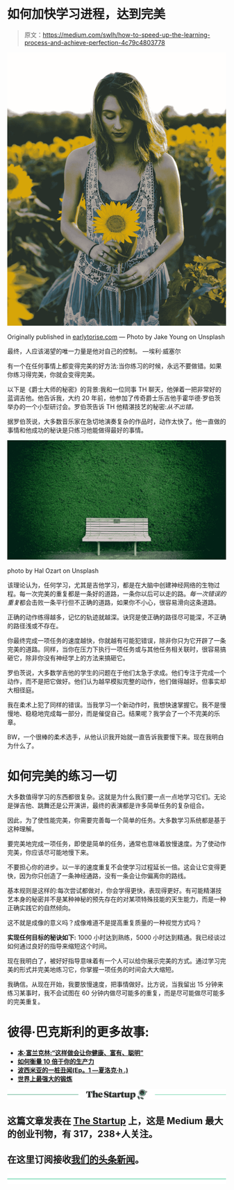 # 如何加快学习进程，达到完美

> 原文：<https://medium.com/swlh/how-to-speed-up-the-learning-process-and-achieve-perfection-4c79c4803778>

![](img/c4a186e19b6d7b48d92fc8ff74688602.png)

Originally published in [earlytorise.com](https://www.earlytorise.com/how-to-speed-up-the-learning-process-and-achieve-perfection/) — Photo by Jake Young on Unsplash

最终，人应该渴望的唯一力量是他对自己的控制。 —埃利·威塞尔

有一个在任何事情上都变得完美的好方法:当你练习的时候，永远不要做错。如果你练习得完美，你就会变得完美。

以下是《爵士大师的秘密》的背景:我和一位同事 TH 聊天，他弹着一把非常好的蓝调吉他。他告诉我，大约 20 年前，他参加了传奇爵士乐吉他手霍华德·罗伯茨举办的一个小型研讨会。罗伯茨告诉 TH 他精湛技艺的秘密:*从不出错。*

据罗伯茨说，大多数音乐家在急切地演奏复杂的作品时，动作太快了。他一直做的事情和他成功的秘诀是只练习他能做得最好的事情。

![](img/cdcf4b23bce8938d5e54ee6ca1279ab4.png)

photo by Hal Ozart on Unsplash

该理论认为，任何学习，尤其是吉他学习，都是在大脑中创建神经网络的生物过程。每一次完美的重复都是一条好的道路，一条你以后可以走的路。*每一次错误的重复*都会击败一条平行但不正确的道路，如果你不小心，很容易滑向这条道路。

正确的动作练得越多，记忆的轨迹就越深。诀窍是使正确的路径尽可能深，不正确的路径浅或不存在。

你最终完成一项任务的速度越快，你就越有可能犯错误，除非你只为它开辟了一条完美的道路。同样，当你在压力下执行一项任务或与其他任务相关联时，很容易搞砸它，除非你没有神经学上的方法来搞砸它。

罗伯茨说，大多数学吉他的学生的问题在于他们太急于求成。他们专注于完成一个动作，而不是把它做好。他们认为越早模拟完整的动作，他们做得越好。但事实却大相径庭。

我在柔术上犯了同样的错误。当我学习一个新动作时，我想快速掌握它。我不是慢慢地、稳稳地完成每一部分，而是催促自己。结果呢？我学会了一个不完美的乐章。

BW，一个很棒的柔术选手，从他认识我开始就一直告诉我要慢下来。现在我明白为什么了。

# 如何完美的练习一切

大多数值得学习的东西都很复杂。这就是为什么我们要一点一点地学习它们。无论是弹吉他、跳舞还是公开演讲，最终的表演都是许多简单任务的复杂组合。

因此，为了使性能完美，你需要完善每一个简单的任务。大多数学习系统都是基于这种理解。

要完美地完成一项任务，即使是简单的任务，通常也意味着放慢速度。为了使动作完美，你应该尽可能地慢下来。

不要担心你的进步。以一半的速度重复不会使学习过程延长一倍。这会让它变得更快，因为你只创造了一条神经通路，没有一条会让你偏离你的路线。

基本规则是这样的:每次尝试都做对，你会学得更快，表现得更好。有可能精湛技艺本身的秘密并不是某种神秘的预先存在的对某项特殊技能的天生能力，而是一种正确实践它的自然倾向。

这不就是成像的意义吗？成像难道不是提高重复质量的一种视觉方式吗？

**实现任何目标的秘诀如下:** 1000 小时达到熟练，5000 小时达到精通。我已经谈过如何通过良好的指导来缩短这个时间。

现在我明白了，被好好指导意味着有一个人可以给你展示完美的方式。通过学习完美的形式并完美地练习它，你掌握一项任务的时间会大大缩短。

我确信。从现在开始，我要放慢速度，把事情做好。比方说，当我留出 15 分钟来练习某事时，我不会试图在 60 分钟内做尽可能多的重复，而是尽可能做尽可能多的完美重复。

# 彼得·巴克斯利的更多故事:

*   [**本·富兰克林:“这样做会让你健康、富有、聪明”**](/@peterbaxley/doing-this-will-make-you-healthy-wealthy-and-wise-ben-franklin-51b556274f8a)
*   [**如何衡量 10 倍于你的生产力**](/@peterbaxley/how-to-measure-and-10x-your-productivity-ceda485586a5)
*   [**波西米亚的一桩丑闻(Ep。1 —夏洛克·h .)**](/@peterbaxley/a-scandal-in-bohemia-ep-1-sherlock-h-72aa368183ff)
*   [**世界上最强大的锻炼**](/@peterbaxley/the-worlds-most-powerful-workout-c1b5ad1a6414)

[![](img/308a8d84fb9b2fab43d66c117fcc4bb4.png)](https://medium.com/swlh)

## 这篇文章发表在 [The Startup](https://medium.com/swlh) 上，这是 Medium 最大的创业刊物，有 317，238+人关注。

## 在这里订阅接收[我们的头条新闻](http://growthsupply.com/the-startup-newsletter/)。

[![](img/b0164736ea17a63403e660de5dedf91a.png)](https://medium.com/swlh)